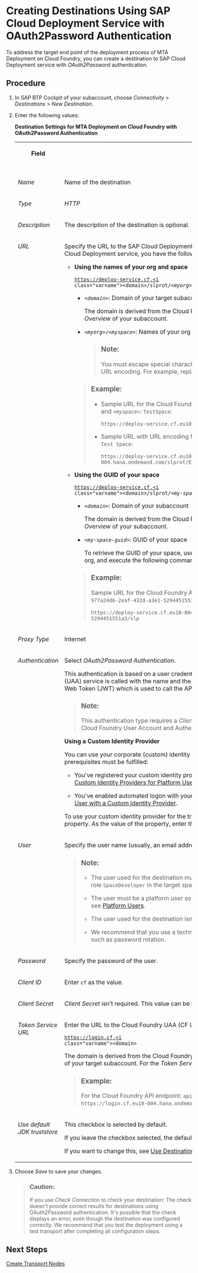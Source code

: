 <!-- loioa26a721eb2954315a6bb6d2e3cbb416c -->

# Creating Destinations Using SAP Cloud Deployment Service with OAuth2Password Authentication

To address the target end point of the deployment process of MTA Deployment on Cloud Foundry, you can create a destination to SAP Cloud Deployment service with *OAuth2Password* authentication.



<a name="loioa26a721eb2954315a6bb6d2e3cbb416c__steps_gsg_qss_gwb"/>

## Procedure

1.  In SAP BTP Cockpit of your subaccount, choose *Connectivity* \> *Destinations* \> *New Destination*.

2.  Enter the following values:

    **Destination Settings for MTA Deployment on Cloud Foundry with OAuth2Password Authentication**


    <table>
    <tr>
    <th valign="top">

    Field
    
    </th>
    <th valign="top">

    Description
    
    </th>
    <th valign="top">

    More Information
    
    </th>
    </tr>
    <tr>
    <td valign="top">
    
    *Name*
    
    </td>
    <td valign="top">
    
    Name of the destination
    
    </td>
    <td valign="top" rowspan="3">
    
    SAP BTP, Cloud Foundry: [Using the Destinations Editor in the Cockpit](https://help.sap.com/docs/CP_CONNECTIVITY/cca91383641e40ffbe03bdc78f00f681/565fdb3dd19d4cda80864341dc5a0451.html)
    
    </td>
    </tr>
    <tr>
    <td valign="top">
    
    *Type*
    
    </td>
    <td valign="top">
    
    *HTTP*
    
    </td>
    </tr>
    <tr>
    <td valign="top">
    
    *Description*
    
    </td>
    <td valign="top">
    
    The description of the destination is optional.
    
    </td>
    </tr>
    <tr>
    <td valign="top">
    
    *URL*
    
    </td>
    <td valign="top">
    
    Specify the URL to the SAP Cloud Deployment service as the deploy end point of the destination. To address the SAP Cloud Deployment service, you have the following options:

    -   **Using the names of your org and space**

        <code>https://deploy-service.cf.<i class="varname">&lt;domain&gt;</i>/slprot/<i class="varname">&lt;myorg&gt;</i>/<i class="varname">&lt;myspace&gt;</i>/slp</code>

        -   <code><i class="varname">&lt;domain&gt;</i></code>: Domain of your target subaccount

            The domain is derived from the Cloud Foundry API endpoint that you can find in the SAP BTP Cockpit in the *Overview* of your subaccount.

        -   <code><i class="varname">&lt;myorg&gt;</i>/<i class="varname">&lt;myspace&gt;</i></code>: Names of your org and space

            > ### Note:  
            > You must escape special characters in your org and space name \(*<myorg\>*/*<myspace\>*\) with a proper URL encoding. For example, replace space characters with `%20`, and commas with `%2C`.


        > ### Example:  
        > -   Sample URL for the Cloud Foundry API endpoint: `api.cf.eu10-004.hana.ondemand.com`, <code><i class="varname">&lt;myorg&gt;</i></code>: `TestOrg`, and <code><i class="varname">&lt;myspace&gt;</i></code>: `TestSpace`:
        > 
        >     `https://deploy-service.cf.eu10-004.hana.ondemand.com/slprot/TestOrg/TestSpace/slp`
        > 
        > -   Sample URL with URL encoding for <code><i class="varname">&lt;myorg&gt;</i></code>: `Example Company Test Org` and <code><i class="varname">&lt;myspace&gt;</i></code>: `Example Company Test Space`:
        > 
        >     `https://deploy-service.cf.eu10-004.hana.ondemand.com/slprot/Example%20Company%20Test%20Org/Example%20Company%20Test%20Space/slp`

    -   **Using the GUID of your space**

        <code>https://deploy-service.cf.<i class="varname">&lt;domain&gt;</i>/slprot/<i class="varname">&lt;my-space-guid&gt;</i>/slp</code>

        -   <code><i class="varname">&lt;domain&gt;</i></code>: Domain of your subaccount

            The domain is derived from the Cloud Foundry API endpoint that you can find in the SAP BTP Cockpit in the *Overview* of your subaccount.

        -   <code><i class="varname">&lt;my-space-guid&gt;</i></code>: GUID of your space

            To retrieve the GUID of your space, use the Cloud Foundry Command Line Interface \(cf CLI\). Log on to your org, and execute the following command: `cf space <my-space-name> --guid`.


        > ### Example:  
        > Sample URL for the Cloud Foundry API endpoint: `api.cf.eu10-004.hana.ondemand.com` and <code><i class="varname">&lt;my-space-guid&gt;</i></code>: `977a24d6-2eaf-432d-a3e1-5294451551a3`:
        > 
        > `https://deploy-service.cf.eu10-004.hana.ondemand.com/slprot/977a24d6-2eaf-432d-a3e1-5294451551a3/slp`



    
    </td>
    <td valign="top">
    
    More information about regions and API endpoints:

    -   [Deploying Applications in Regions](https://help.sap.com/docs/BTP/65de2977205c403bbc107264b8eccf4b/350356d1dc314d3199dca15bd2ab9b0e.html?locale=en-US#deploying-applications-in-regions)

    -   [Regions and API Endpoints Available for the Cloud Foundry Environment](https://help.sap.com/docs/BTP/65de2977205c403bbc107264b8eccf4b/f344a57233d34199b2123b9620d0bb41.html?locale=en-US).


    More information about cf CLI:

    -   [Working with the Cloud Foundry Command Line Interface](https://help.sap.com/docs/BTP/65de2977205c403bbc107264b8eccf4b/2f1d4abd0f9f4760a301f43513d2efa6.html?locale=en-US)



    
    </td>
    </tr>
    <tr>
    <td valign="top">
    
    *Proxy Type*
    
    </td>
    <td valign="top">
    
    Internet
    
    </td>
    <td valign="top" rowspan="6">
    
    [OAuth Password Authentication](https://help.sap.com/docs/CP_CONNECTIVITY/cca91383641e40ffbe03bdc78f00f681/452357cdd82a4c0ba6095b36c0057526.html?locale=en-US)
    
    </td>
    </tr>
    <tr>
    <td valign="top">
    
    *Authentication*
    
    </td>
    <td valign="top">
    
    Select *OAuth2Password Authentication*.

    This authentication is based on a user credential flow. At first, the Cloud Foundry User Account and Authentication \(UAA\) service is called with the name and the password of this user. The authentication service then returns a JSON Web Token \(JWT\) which is used to call the API of the SAP Cloud Deployment service.

    > ### Note:  
    > This authentication type requires a *Client ID* with the value `cf`, and a *Token Service URL* defined, pointing to the Cloud Foundry User Account and Authentication service.

    **Using a Custom Identity Provider**

    You can use your corporate \(custom\) identity provider for the transport destination. To do this, the following prerequisites must be fulfilled:

    -   You've registered your custom identity provider with SAP as described under [Establish Trust and Federation of Custom Identity Providers for Platform Users](https://help.sap.com/docs/BTP/65de2977205c403bbc107264b8eccf4b/c36898473d704e07a33268c9f9d29515.html?locale=en-US).

    -   You've enabled automated logon with your custom identity provider as described under [Log On as a Technical User with a Custom Identity Provider](https://help.sap.com/docs/BTP/65de2977205c403bbc107264b8eccf4b/98ec56a6dd4347b6ad466aaab19ded02.html?locale=en-US).

    To use your custom identity provider for the transport destination, under *Additional Properties*, add the `origin` property. As the value of the property, enter the value of *origin* of your custom identity provider.
    
    </td>
    </tr>
    <tr>
    <td valign="top">
    
    *User*
    
    </td>
    <td valign="top">
    
    Specify the user name \(usually, an email address\) of the user that is used for the deployment.

    > ### Note:  
    > -   The user used for the destination must be a valid user on Cloud Foundry environment and it must have the role `SpaceDeveloper` in the target space.
    > 
    > -   The user must be a platform user so that the deployment works for all content types. For more information, see [Platform Users](https://help.sap.com/docs/btp/sap-business-technology-platform/platform-users).
    > 
    > -   The user used for the destination isn’t subject to any Data Protection and Privacy requirements.
    > 
    > -   We recommend that you use a technical user to avoid constraints typically associated with personal users, such as password rotation.


    
    </td>
    </tr>
    <tr>
    <td valign="top">
    
    *Password*
    
    </td>
    <td valign="top">
    
    Specify the password of the user.
    
    </td>
    </tr>
    <tr>
    <td valign="top">
    
    *Client ID*
    
    </td>
    <td valign="top">
    
    Enter `cf` as the value.
    
    </td>
    </tr>
    <tr>
    <td valign="top">
    
    *Client Secret*
    
    </td>
    <td valign="top">
    
    *Client Secret* isn’t required. This value can be left empty.
    
    </td>
    </tr>
    <tr>
    <td valign="top">
    
    *Token Service URL*
    
    </td>
    <td valign="top">
    
    Enter the URL to the Cloud Foundry UAA \(CF UAA\) authentication service in the following format:

    <code>https://login.cf.<i class="varname">&lt;domain&gt;</i></code>

    The domain is derived from the Cloud Foundry API endpoint that you can find in the SAP BTP Cockpit in the *Overview* of your target subaccount. For the *Token Service URL*, replace `api` by `login`.

    > ### Example:  
    > For the Cloud Foundry API endpoint: `api.cf.eu10-004.hana.ondemand.com`, the *Token Service URL* is: `https://login.cf.eu10-004.hana.ondemand.com`.


    
    </td>
    <td valign="top">
    
    [Regions and API Endpoints Available for the Cloud Foundry Environment](https://help.sap.com/docs/BTP/65de2977205c403bbc107264b8eccf4b/f344a57233d34199b2123b9620d0bb41.html?locale=en-US).
    
    </td>
    </tr>
    <tr>
    <td valign="top">
    
    *Use default JDK truststore*
    
    </td>
    <td valign="top">
    
    This checkbox is selected by default.

    If you leave the checkbox selected, the default JDK truststore with certificates provided by SAP are used.

    If you want to change this, see [Use Destination Certificates \(Cockpit\)](https://help.sap.com/docs/CP_CONNECTIVITY/b865ed651e414196b39f8922db2122c7/d3dfd5052fb14a15aad87ebcdb2f23e2.html?locale=en-US).
    
    </td>
    <td valign="top">
    
     
    
    </td>
    </tr>
    </table>
    
3.  Choose *Save* to save your changes.

    > ### Caution:  
    > If you use *Check Connection* to check your destination: The check doesn't provide correct results for destinations using OAuth2Password authentication. It's possible that the check displays an error, even though the destination was configured correctly. We recommend that you test the deployment using a test transport after completing all configuration steps.




<a name="loioa26a721eb2954315a6bb6d2e3cbb416c__postreq_fr4_5v2_2db"/>

## Next Steps

[Create Transport Nodes](create-transport-nodes-f71a4d5.md)

